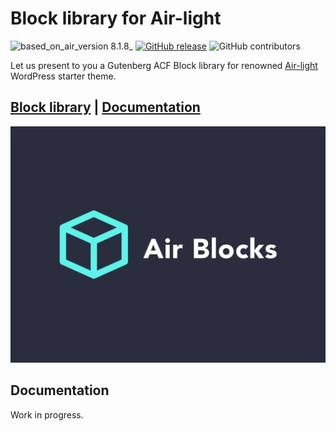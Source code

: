 # Block library for Air-light
![based_on_air_version 8.1.8_](https://img.shields.io/badge/based_on_air_version-8.1.8_-brightgreen.svg?style=flat-square) [![GitHub release](https://img.shields.io/github/tag/digitoimistodude/air-blocks.svg?style=flat-square)](https://github.com/digitoimistodude/air-blocks/releases) ![GitHub contributors](https://img.shields.io/github/contributors/digitoimistodude/air-blocks.svg?style=flat-square)

Let us present to you a Gutenberg ACF Block library for renowned [Air-light](https://github.com/digitoimistodude/air-light) WordPress starter theme.

## [Block library](https://blocks.airwptheme.com) | [Documentation](https://github.com/digitoimistodude/air-light/wiki#2-getting-started-in-theming-with-air-light)

![Screenshot](/content/themes/air-blocks/screenshot.png?raw=true "Screenshot")

## Documentation

Work in progress.